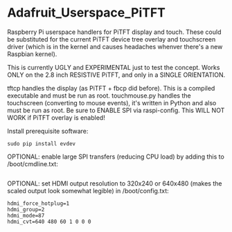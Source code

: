 # Adafruit_Userspace_PiTFT

Raspberry Pi userspace handlers for PiTFT display and touch. These could be substituted for the current PiTFT device tree overlay and touchscreen driver (which is in the kernel and causes headaches whenver there's a new Raspbian kernel).

This is currently UGLY and EXPERIMENTAL just to test the concept. Works ONLY on the 2.8 inch RESISTIVE PiTFT, and only in a SINGLE ORIENTATION.

tftcp handles the display (as PiTFT + fbcp did before). This is a compiled executable and must be run as root. touchmouse.py handles the touchscreen (converting to mouse events), it's written in Python and also must be run as root. Be sure to ENABLE SPI via raspi-config. This WILL NOT WORK if PiTFT overlay is enabled!

Install prerequisite software:
```sudo apt-get install python-pip python-smbus python-dev
sudo pip install evdev
```

OPTIONAL: enable large SPI transfers (reducing CPU load) by adding this to /boot/cmdline.txt:
```spidev.bufsiz=65536
```

OPTIONAL: set HDMI output resolution to 320x240 or 640x480 (makes the scaled output look somewhat legible) in /boot/config.txt:
```disable_overscan=1
hdmi_force_hotplug=1
hdmi_group=2
hdmi_mode=87
hdmi_cvt=640 480 60 1 0 0 0
```
